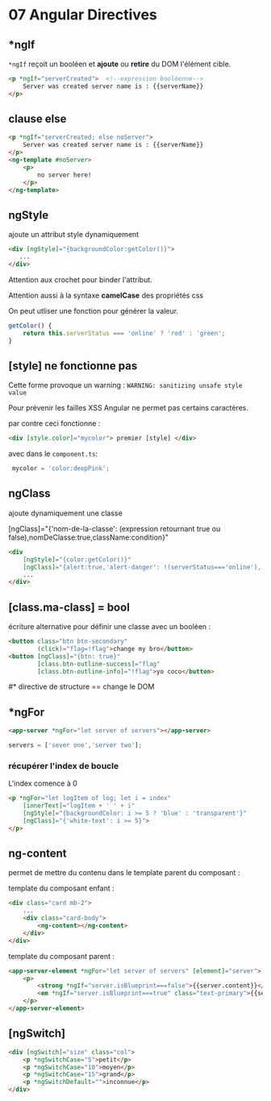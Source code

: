 # 07 Angular Directives

## *ngIf

`*ngIf` reçoit un booléen et **ajoute** ou **retire** du DOM l'élément cible.

```html
<p *ngIf="serverCreated">  <!--expression booléenne-->
    Server was created server name is : {{serverName}}
</p>
```

## clause else

```html
<p *ngIf="serverCreated; else noServer">
    Server was created server name is : {{serverName}}
</p>
<ng-template #noServer>
    <p>
        no server here!
    </p>
</ng-template>
```

## ngStyle

ajoute un attribut style dynamiquement

```html
<div [ngStyle]="{backgroundColor:getColor()}">
   ...
</div>
```

Attention aux crochet pour binder l'attribut.

Attention aussi à la syntaxe **camelCase** des propriétés css

On peut utliser une fonction pour générer la valeur.

```typescript
getColor() {
    return this.serverStatus === 'online' ? 'red' : 'green';
}
```

## [style] ne fonctionne pas

Cette forme provoque un warning :  ```WARNING: sanitizing unsafe style value```

Pour prévenir les failles XSS Angular ne permet pas certains caractères.

par contre ceci fonctionne :

```html
<div [style.color]="mycolor"> premier [style] </div>
```

avec dans le ```component.ts```:

```typescript
 mycolor = 'color:deepPink';
```

## ngClass

ajoute dynamiquement une classe

[ngClass]="{'nom-de-la-classe': (expression retournant true ou false),nomDeClasse:true,className:condition}"

```html
<div 
    [ngStyle]="{color:getColor()}"
    [ngClass]="{alert:true,'alert-danger': !(serverStatus==='online'), 'alert-success': isOnline()}">
    ...
</div>
```

## [class.ma-class] = bool

écriture alternative pour définir une classe avec un booléen :

```html
<button class="btn btn-secondary"
        (click)="flag=!flag">change my bro</button>
<button [ngClass]="{btn: true}" 
        [class.btn-outline-success]="flag"
        [class.btn-outline-info]="!flag">yo coco</button>
```



#* directive de structure == change le DOM

## *ngFor

```html
<app-server *ngFor="let server of servers"></app-server>
```

```typescript
servers = ['sever one','server two'];
```

### récupérer l'index de boucle

L'index comence à 0

```html
<p *ngFor="let logItem of log; let i = index" 
    [innerText]="logItem + ' ' + i"
    [ngStyle]="{backgroundColor: i >= 5 ? 'blue' : 'transparent'}"
    [ngClass]="{'white-text': i >= 5}">
</p>
```
## ng-content

permet de mettre du contenu dans le template parent du composant :

template du composant enfant :

```html
<div class="card mb-2">
    ...
    <div class="card-body">
        <ng-content></ng-content>
    </div>
</div>
```

template du composant parent :

```html
<app-server-element *ngFor="let server of servers" [element]="server">
    <p>
        <strong *ngIf="server.isBlueprint===false">{{server.content}}</strong>
        <em *ngIf="server.isBlueprint===true" class="text-primary">{{server.content}}</em>
    </p>
</app-server-element>
```

## [ngSwitch]

```html
<div [ngSwitch]="size" class="col">
    <p *ngSwitchCase="5">petit</p>
    <p *ngSwitchCase="10">moyen</p>
    <p *ngSwitchCase="15">grand</p>
    <p *ngSwitchDefault="">inconnue</p>
</div>
```

